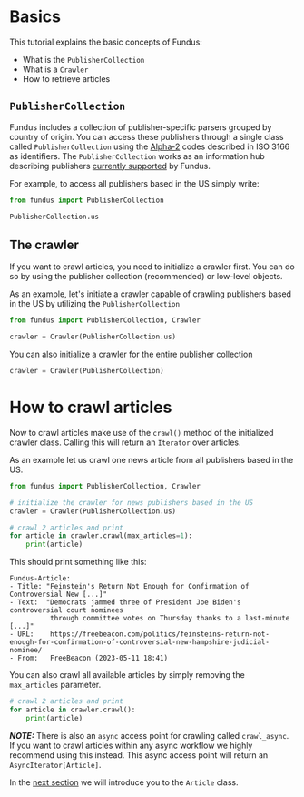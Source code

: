 # Basics

This tutorial explains the basic concepts of Fundus:
- What is the `PublisherCollection`
- What is a `Crawler`
- How to retrieve articles

## `PublisherCollection`

Fundus includes a collection of publisher-specific parsers grouped by country of origin.
You can access these publishers through a single class called `PublisherCollection` using the [Alpha-2](https://www.iban.com/country-codes) codes described in ISO 3166 as identifiers.
The `PublisherCollection` works as an information hub describing publishers [currently supported](supported_publishers.md) by Fundus.

For example, to access all publishers based in the US simply write:
````python
from fundus import PublisherCollection

PublisherCollection.us
````

## The crawler

If you want to crawl articles, you need to initialize a crawler first.
You can do so by using the publisher collection (recommended) or low-level objects.

As an example, let's initiate a crawler capable of crawling publishers based in the US by utilizing the `PublisherCollection`

````python
from fundus import PublisherCollection, Crawler

crawler = Crawler(PublisherCollection.us)
````

You can also initialize a crawler for the entire publisher collection

```` python
crawler = Crawler(PublisherCollection)
````

# How to crawl articles

Now to crawl articles make use of the `crawl()` method of the initialized crawler class.
Calling this will return an `Iterator` over articles.

As an example let us crawl one news article from all publishers based in the US.

````python
from fundus import PublisherCollection, Crawler

# initialize the crawler for news publishers based in the US
crawler = Crawler(PublisherCollection.us)

# crawl 2 articles and print
for article in crawler.crawl(max_articles=1):
    print(article)
````

This should print something like this:

```console
Fundus-Article:
- Title: "Feinstein's Return Not Enough for Confirmation of Controversial New [...]"
- Text:  "Democrats jammed three of President Joe Biden's controversial court nominees
          through committee votes on Thursday thanks to a last-minute [...]"
- URL:    https://freebeacon.com/politics/feinsteins-return-not-enough-for-confirmation-of-controversial-new-hampshire-judicial-nominee/
- From:   FreeBeacon (2023-05-11 18:41)
```

You can also crawl all available articles by simply removing the `max_articles` parameter.
```` python
# crawl 2 articles and print
for article in crawler.crawl():
    print(article)
````

**_NOTE:_** There is also an `async` access point for crawling called `crawl_async`. 
If you want to crawl articles within any async workflow we highly recommend using this instead.
This async access point will return an `AsyncIterator[Article]`.

In the [next section](2_the_article_class.md) we will introduce you to the `Article` class.
